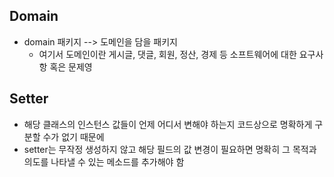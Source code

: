 Domain
----------
* domain 패키지 --> 도메인을 담을 패키지
    * 여기서 도메인이란 게시글, 댓글, 회원, 정산, 경제 등 소프트웨어에 대한 요구사항 혹은 문제영
  

Setter
-----------
* 해당 클래스의 인스턴스 값들이 언제 어디서 변해야 하는지 코드상으로 명확하게 구분할 수가 없기 때문에
* setter는 무작정 생성하지 않고 해당 필드의 값 변경이 필요하면 명확히 그 목적과 의도를 나타낼 수 있는 메소드를 추가해야 함
